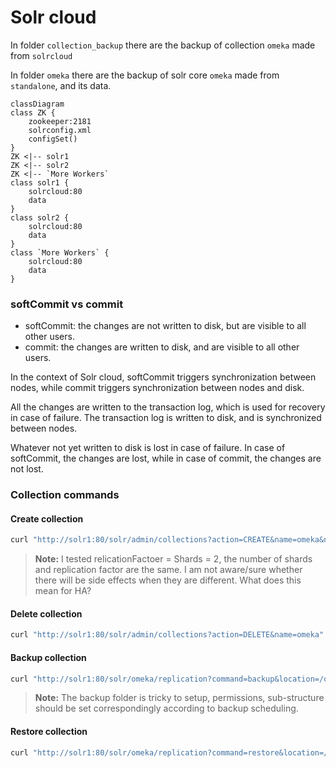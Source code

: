 # Solr cloud

In folder `collection_backup` there are the backup of collection `omeka` made from `solrcloud`

In folder `omeka` there are the backup of solr core `omeka` made from `standalone`, and its data. 

```mermaid
classDiagram
class ZK {
    zookeeper:2181
    solrconfig.xml
    configSet()
}
ZK <|-- solr1
ZK <|-- solr2 
ZK <|-- `More Workers`
class solr1 {
    solrcloud:80
    data
}
class solr2 {
    solrcloud:80
    data
}
class `More Workers` {
    solrcloud:80
    data
}
```

### softCommit vs commit
- softCommit: the changes are not written to disk, but are visible to all other users.
- commit: the changes are written to disk, and are visible to all other users.

In the context of Solr cloud, softCommit triggers synchronization between nodes, while commit triggers synchronization between nodes and disk.

All the changes are written to the transaction log, which is used for recovery in case of failure. The transaction log is written to disk, and is synchronized between nodes.

Whatever not yet written to disk is lost in case of failure. In case of softCommit, the changes are lost, while in case of commit, the changes are not lost. 

### Collection commands
#### Create collection
```bash
curl "http://solr1:80/solr/admin/collections?action=CREATE&name=omeka&numShards=2&replicationFactor=2&maxShardsPerNode=2&collection.configName=omeka"
```
> **Note:** I tested relicationFactoer = Shards = 2, the number of shards and replication factor are the same. I am not aware/sure whether there will be side effects when they are different. What does this mean for HA?

#### Delete collection
```bash
curl "http://solr1:80/solr/admin/collections?action=DELETE&name=omeka"
```

#### Backup collection
```bash
curl "http://solr1:80/solr/omeka/replication?command=backup&location=/opt/solr/server/solr/collection_backup&name=omeka"
```
> **Note:** The backup folder is tricky to setup, permissions, sub-structure should be set correspondingly according to backup scheduling. 

#### Restore collection
```bash
curl "http://solr1:80/solr/omeka/replication?command=restore&location=/opt/solr/server/solr/collection_backup&name=omeka"
```
